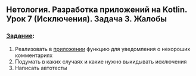 ## Нетология. Разработка приложений на Kotlin. Урок 7 (Исключения). Задача 3. Жалобы

### [Задание](https://github.com/netology-code/kt-homeworks/tree/master/07_exceptions):

1. Реализовать в [приложении](https://github.com/Yoji-kms/jUnit) функцию для уведомления о нехороших комментариях
2. Подумать в каких случаях и какие нужно выкидывать исключения
3. Написать автотесты
